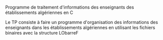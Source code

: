 Programme de traitement d'informations des enseignants des établissements algériennes en C

Le TP consiste à faire un programme d'organisation des informations des enseignants dans les établissements algériennes en utilisant les fichiers binaires avec la structure LObarreF
